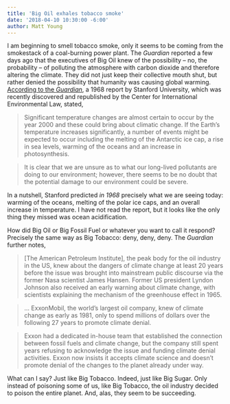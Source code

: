 ```yaml
---
title: 'Big Oil exhales tobacco smoke'
date: '2018-04-10 10:30:00 -6:00'
author: Matt Young
---
```

I am beginning to smell tobacco smoke, only it seems to be coming from the smokestack of a coal-burning power plant. The <i>Guardian</i> reported a few days ago that the executives of Big Oil knew of the possibility – no, the probability – of polluting the atmosphere with carbon dioxide and therefore altering the climate. They did not just keep their collective mouth shut, but rather denied the possibility that humanity was causing global warming. <a href="https://www.theguardian.com/business/2016/apr/13/climate-change-oil-industry-environment-warning-1968">According to the <i>Guardian</i></a>, a 1968 report by Stanford University, which was recently discovered and republished by the Center for International Environmental Law, stated,

>Significant temperature changes are almost certain to occur by the year 2000 and these could bring about climatic change. If the Earth’s temperature increases significantly, a number of events might be expected to occur including the melting of the Antarctic ice cap, a rise in sea levels, warming of the oceans and an increase in photosynthesis.

>It is clear that we are unsure as to what our long-lived pollutants are doing to our environment; however, there seems to be no doubt that the potential damage to our environment could be severe.

In a nutshell, Stanford predicted <i>in 1968</i> precisely what we are seeing today: warming of the oceans, melting of the polar ice caps, and an overall increase in temperature. I have not read the report, but it looks like the only thing they missed was ocean acidification.

How did Big Oil or Big Fossil Fuel or whatever you want to call it respond? Precisely the same way as Big Tobacco: deny, deny, deny. The <i>Guardian</i> further notes,

>[The American Petroleum Institute], the peak body for the oil industry in the US, knew about the dangers of climate change at least 20 years before the issue was brought into mainstream public discourse via the former Nasa scientist James Hansen. Former US president Lyndon Johnson also received an early warning about climate change, with scientists explaining the mechanism of the greenhouse effect in 1965.

>... ExxonMobil, the world’s largest oil company, knew of climate change as early as 1981, only to spend millions of dollars over the following 27 years to promote climate denial. 

>Exxon had a dedicated in-house team that established the connection between fossil fuels and climate change, but the company still spent years refusing to acknowledge the issue and funding climate denial activities. Exxon now insists it accepts climate science and doesn’t promote denial of the changes to the planet already under way.

What can I say? Just like Big Tobacco. Indeed, just like Big Sugar. Only instead of poisoning some of us, like Big Tobacco, the oil industry decided to poison the entire planet. And, alas, they seem to be succeeding.
